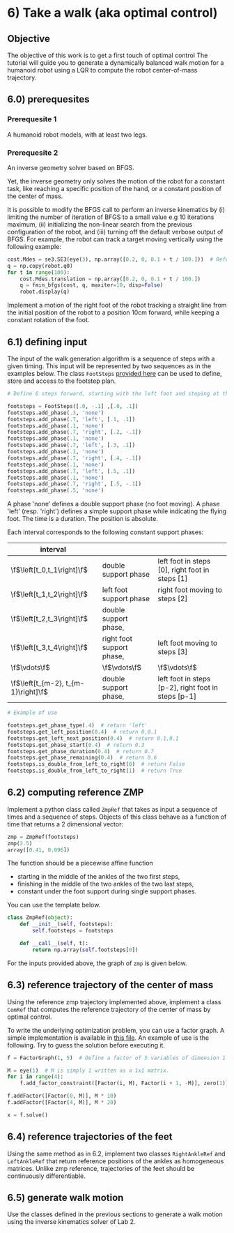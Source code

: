 # 6) Take a walk (aka optimal control)

## Objective

The objective of this work is to get a first touch of optimal control
The tutorial will guide you to generate a dynamically balanced walk
motion for a humanoid robot using a LQR to compute the robot
center-of-mass trajectory.

## 6.0) prerequesites

### Prerequesite 1
A humanoid robot models, with at least two legs.

### Prerequesite 2
An inverse geometry solver based on BFGS.

Yet, the inverse geometry only solves the motion of the robot for a
constant task, like reaching a specific position of the hand, or a
constant position of the center of mass.

It is possible to modify the BFGS call to perform an inverse kinematics
by (i) limiting the number of iteration of BFGS to a small value e.g 10
iterations maximum, (ii) initializing the non-linear search from the
previous configuration of the robot, and (iii) turning off the default
verbose output of BFGS. For example, the robot can track a target moving
vertically using the following example:

```py
cost.Mdes = se3.SE3(eye(3), np.array([0.2, 0, 0.1 + t / 100.]))  # Reference target at time 0.
q = np.copy(robot.q0)
for t in range(100):
    cost.Mdes.translation = np.array([0.2, 0, 0.1 + t / 100.])
    q = fmin_bfgs(cost, q, maxiter=10, disp=False)
    robot.display(q)
```

Implement a motion of the right foot of the robot tracking a straight
line from the initial position of the robot to a position 10cm forward,
while keeping a constant rotation of the foot.

## 6.1) defining input

The input of the walk generation algorithm is a sequence of steps with a
given timing. This input will be represented by two sequences as in the
examples below. The class `FootSteps` [provided here](foot__steps_8py_source.html)
can be used to define, store and access to the footstep plan.

```py
# Define 6 steps forward, starting with the left foot and stoping at the same forward position.

footsteps = FootSteps([.0, -.1] ,[.0, .1])
footsteps.add_phase(.3, 'none')
footsteps.add_phase(.7, 'left', [.1, .1])
footsteps.add_phase(.1, 'none')
footsteps.add_phase(.7, 'right', [.2, -.1])
footsteps.add_phase(.1, 'none')
footsteps.add_phase(.7, 'left', [.3, .1])
footsteps.add_phase(.1, 'none')
footsteps.add_phase(.7, 'right', [.4, -.1])
footsteps.add_phase(.1, 'none')
footsteps.add_phase(.7, 'left', [.5, .1])
footsteps.add_phase(.1, 'none')
footsteps.add_phase(.7, 'right', [.5, -.1])
footsteps.add_phase(.5, 'none')
```

A phase 'none' defines a double support phase (no foot moving). A phase
'left' (resp. 'right') defines a simple support phase while indicating
the flying foot. The time is a duration. The position is absolute.

Each interval corresponds to the following constant support phases:

interval                            |                           |  
----------------------------------- | ------------------------- | ----------------------------------------------------
\f$\left[t_0,t_1\right]\f$          | double support phase      | left foot in steps [0], right foot in steps [1]
\f$\left[t_1,t_2\right]\f$          | left foot support phase   | right foot moving to steps [2]
\f$\left[t_2,t_3\right]\f$          | double support phase,     |  
\f$\left[t_3,t_4\right]\f$          | right foot support phase, | left foot moving to steps [3]
\f$\vdots\f$                        | \f$\vdots\f$              | \f$\vdots\f$
\f$\left[t_{m-2}, t_{m-1}\right]\f$ | double support phase,     | left foot in steps [p-2], right foot in steps [p-1]

```py
# Example of use

footsteps.get_phase_type(.4)  # return 'left'
footsteps.get_left_position(0.4)  # return 0,0.1
footsteps.get_left_next_position(0.4)  # return 0.1,0.1
footsteps.get_phase_start(0.4)  # return 0.3
footsteps.get_phase_duration(0.4)  # return 0.7
footsteps.get_phase_remaining(0.4)  # return 0.6
footsteps.is_double_from_left_to_right(0)  # return False
footsteps.is_double_from_left_to_right(1)  # return True
```

## 6.2) computing reference ZMP

Implement a python class called `ZmpRef` that takes as input a sequence
of times and a sequence of steps. Objects of this class behave as a
function of time that returns a 2 dimensional vector:

```py
zmp = ZmpRef(footsteps)
zmp(2.5)
array([0.41, 0.096])
```

The function should be a piecewise affine function

- starting in the middle of the ankles of the two first steps,
- finishing in the middle of the two ankles of the two last steps,
- constant under the foot support during single support phases.

You can use the template below.

```py
class ZmpRef(object):
    def __init__(self, footsteps):
        self.footsteps = footsteps

    def __call__(self, t):
        return np.array(self.footsteps[0])
```

For the inputs provided above, the graph of `zmp` is given below.


## 6.3) reference trajectory of the center of mass

Using the reference zmp trajectory implemented above,
implement a class `ComRef` that computes the reference trajectory of the
center of mass by optimal control.

To write the underlying optimization problem, you can use a factor
graph. A simple implementation is available in
[this file](factor_8py_source.html). An example of use is
the following. Try to guess the solution before executing it.

```py
f = FactorGraph(1, 5)  # Define a factor of 5 variables of dimension 1

M = eye(1)  # M is simply 1 written as a 1x1 matrix.
for i in range(4):
    f.add_factor_constraint([Factor(i, M), Factor(i + 1, -M)], zero(1))

f.addFactor([Factor(0, M)], M * 10)
f.addFactor([Factor(4, M)], M * 20)

x = f.solve()
```

## 6.4) reference trajectories of the feet

Using the same method as in 6.2, implement two classes
`RightAnkleRef` and `LeftAnkleRef` that return reference positions of
the ankles as homogeneous matrices. Unlike zmp reference, trajectories
of the feet should be continuously differentiable.

## 6.5) generate walk motion

Use the classes defined in the previous sections to generate a walk
motion using the inverse kinematics solver of Lab 2.
